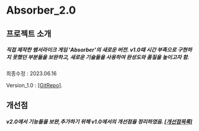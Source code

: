 # Absorber_2.0
## 프로젝트 소개

   ##### 직접 제작한 뱀서라이크 게임 'Absorber'의 새로운 버전. v1.0때 시간 부족으로 구현하지 못했던 부분들을 보완하고, 새로운 기술들을 사용하여 완성도와 품질을 높이고자 함.
   
   최종수정 : 2023.06.16
   
   Version_1.0 : [[GitRepo]](https://github.com/gotkagovkfl/Absorber_1.0).

## 개선점 
   ##### v2.0에서 기능들을 보완,추가하기 위해 v1.0에서의 개선점을 정리하였음.  [[개선점목록]](https://github.com/gotkagovkfl/Absorber_1.0#5-%EA%B0%9C%EC%84%A0%EC%A0%90)
